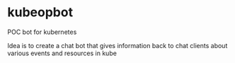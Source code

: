 # kubeopbot
POC bot for kubernetes

Idea is to create a chat bot that gives information back to chat clients about various events and resources in kube
